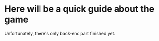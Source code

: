 # Here will be a quick guide about the game
Unfortunately, there's only back-end part finished yet.
